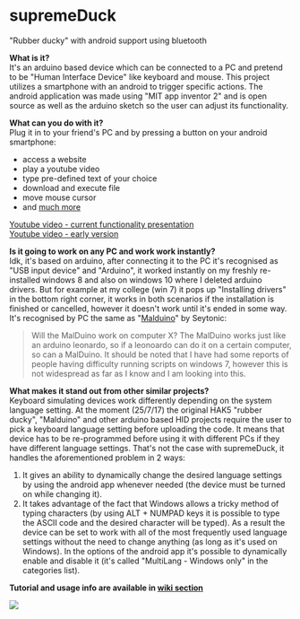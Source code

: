 # supremeDuck
"Rubber ducky" with android support using bluetooth



**What is it?**  
It's an arduino based device which can be connected to a PC and pretend to be "Human Interface Device" like keyboard and mouse. This project utilizes a smartphone with an android to trigger specific actions. The android application was made using "MIT app inventor 2" and is open source as well as the arduino sketch so the user can adjust its functionality.


**What can you do with it?**  
Plug it in to your friend's PC and by pressing a button on your android smartphone:
* access a website
* play a youtube video
* type pre-defined text of your choice
* download and execute file
* move mouse cursor
* and [much more](https://github.com/hak5darren/USB-Rubber-Ducky/wiki/Payloads)


[Youtube video - current functionality presentation](https://www.youtube.com/watch?v=iL2pS2EvqkY&index=3&list=PLnVVAaZSdNGtcMunS1_Wy3smTZLlzIaV2)  
[Youtube video - early version](https://www.youtube.com/watch?v=mwDT1gX9wzU&list=PLnVVAaZSdNGtcMunS1_Wy3smTZLlzIaV2&index=1)  


**Is it going to work on any PC and work work instantly?**  
Idk, it's based on arduino, after connecting it to the PC it's recognised as "USB input device" and "Arduino", it worked instantly on my freshly re-installed windows 8 and also on windows 10 where I deleted arduino drivers. But for example at my college (win 7) it pops up "Installing drivers" in the bottom right corner, it works in both scenarios if the installation is finished or cancelled, however it doesn't work until it's ended in some way. It's recognised by PC the same as "[Malduino](https://www.indiegogo.com/projects/malduino-badusb-arduino-usb#/)" by Seytonic:
> Will the MalDuino work on computer X?
> The MalDuino works just like an arduino leonardo, so if a leonoardo can do it on a certain computer, so can a MalDuino. It should be noted that I have had some reports of people having difficulty running scripts on windows 7, however this is not widespread as far as I know and I am looking into this.

**What makes it stand out from other similar projects?**  
Keyboard simulating devices work differently depending on the system language setting. At the moment (25/7/17) the original HAK5 "rubber ducky", "Malduino" and other arduino based HID projects require the user to pick a keyboard language setting before uploading the code. It means that device has to be re-programmed before using it with different PCs if they have different language settings. That's not the case with supremeDuck, it handles the aforementioned problem in 2 ways:
  1. It gives an ability to dynamically change the desired language settings by using the android app whenever needed (the device must    be turned on while changing it). 
  2. It takes advantage of the fact that Windows allows a tricky method of typing characters (by using ALT + NUMPAD keys it is possible to type the ASCII code and the desired character will be typed). As a result the device can be set to work with all of the most frequently used language settings without the need to change anything (as long as it's used on Windows). In the options of the android app it's possible to dynamically enable and disable it (it's called "MultiLang - Windows only" in the categories list).


**Tutorial and usage info are available in [wiki section](https://github.com/michalmonday/supremeDuck/wiki)**  


![](http://i.imgur.com/LV6Ix5R.jpg)
